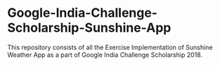 # Google-India-Challenge-Scholarship-Sunshine-App
This repository consists of all the Exercise Implementation of Sunshine Weather App as a part of Google India Challenge Scholarship 2018. 
